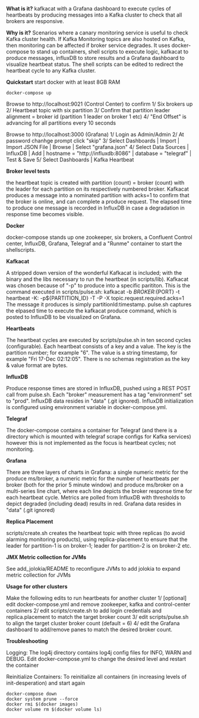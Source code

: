 **What is it?**
kafkacat with a Grafana dashboard to execute cycles of heartbeats by producing messages into a Kafka cluster to check that all brokers are responsive. 


**Why is it?**
Scenarios where a canary monitoring service is useful to check Kafka cluster health.
If Kafka Monitoring topics are also hosted on Kafka, then monitoring can be affected if broker service degrades.
It uses docker-compose to stand up containers, shell scripts to execute logic, kafkacat to produce messages, influxDB to store results and a Grafana dashboard to visualize heartbeat status.
The shell scripts can be edited to redirect the heartbeat cycle to any Kafka cluster. 


**Quickstart**
start docker with at least 8GB RAM
```
docker-compose up
```

Browse to http://localhost:9021 (Control Center) to confirm 
1/ Six brokers up
2/ Heartbeat topic with six partition
3/ Confirm that partition leader alignment = broker id (partition 1 leader on broker 1 etc)
4/ "End Offset" is advancing for all partitions every 10 seconds

Browse to http://localhost:3000 (Grafana)
1/ Login as Admin/Admin
2/ At password chanhge prompt click "skip"
3/ Select Dashboards | Import | Import JSON File | Browse | Select "grafana.json"
4/ Select Data Sources | InfluxDB | Add | hostname = "http://influxdb:8086" | database = "telegraf" | Test & Save
5/ Select Dashboards | Kafka Heartbeat


**Broker level tests**

the heartbeat topic is created with partition (count) = broker (count) with the leader for each partition on its respectively numbered broker. Kafkacat produces a message into a nominated partition with acks=1 to confirm that the broker is online, and can complete a produce request. The elapsed time to produce one message is recorded in InfluxDB in case a degradation in response time becomes visible.


**Docker**

docker-compose stands up one zookeeper, six brokers, a Confluent Control center, InfluxDB, Grafana, Telegraf and a "Runme" container to start the shellscripts.


**Kafkacat**

A stripped down version of the wonderful Kafkacat is included; with the binary and the libs necessary to run the heartbeat (in scripts/lib). Kafkacat was chosen because of "-p" to produce into a specific parititon.
This is the command executed in scripts/pulse.sh:
kafkacat -b ${BROKER}:${PORT}  -t heartbeat -K: -p${PARTITION_ID} -T -P -X topic.request.required.acks=1
The message it produces is simply partitionId:timestamp.  pulse.sh captures the elpased time to execute the kafkacat produce command, which is posted to InfluxDB to be visualized on Grafana.


**Heartbeats**

The heartbeat cycles are executed by scripts/pulse.sh in ten second cycles (configurable). Each heartbeat consists of a key and a value. The key is the partition number; for example "6". The value is a string timestamp, for example "Fri 17-Dec 02:12:05". There is no schemas registration as the  key & value format are bytes.


**InfluxDB**

Produce response times are stored in InfluxDB, pushed using a REST POST call from pulse.sh. Each "broker" measurement has a tag "environment" set to "prod". InfluxDB data resides in "data" (.git ignored). InfluxDB initialization is configured using environment variable in docker-compose.yml.


**Telegraf**

The docker-compose contains a container for Telegraf (and there is a directory which is mounted with telegraf scrape configs for Kafka services) however this is not implemented as the focus is heartbeat cycles; not monitoring.


**Grafana**

There are three layers of charts in Grafana: a single numeric metric for the produce ms/broker, a numeric metric for the number of heartbeats per broker (both for the prior 5 minute window) and produce ms/broker on a multi-series line chart, where each line depicts the broker response time for each heartbeat cycle. Metrics are polled from InfluxDB with thresholds to depict degraded (including dead) results in red. 
Grafana data resides in "data" (.git ignored)


**Replica Placement**

scripts/create.sh creates the heartbeat topic with three replicas (to avoid alarming monitoring products), using replica-placement to ensure that the leader for partition-1 is on broker-1; leader for partition-2 is on broker-2 etc. 


**JMX Metric collection for JVMs**

See add_jolokia/README to reconfigure JVMs to add jolokia to expand metric collection for JVMs


**Usage for other clusters**

Make the following edits to run  heartbeats for another cluster
1/ [optional] edit docker-compose.yml and remove zookeeper, kafka and control-center containers
2/ edit scripts/create.sh to add login credentials and replica.placement to match the target broker count
3/ edit scripts/pulse.sh to align the target cluster broker count (default = 6)
4/ edit the Grafana dashboard to add/remove panes to match the desired broker count.


**Troubleshooting**

Logging:
The log4j directory contains log4j config files for INFO, WARN and DEBUG. Edit docker-compose.yml to change the desired level and restart the container

Reinitialize Containers:
To reinitialize all containers (in increasing levels of init-desperation) and start again
```
docker-compose down
docker system prune --force
docker rmi $(docker images)
docker volume rm $(docker volume ls)
```




